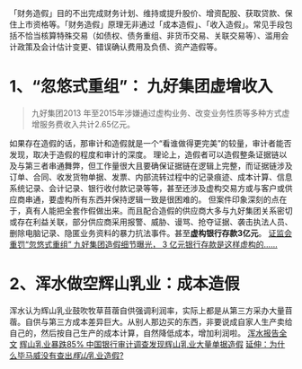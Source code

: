 「财务造假」目的不出完成财务计划、维持或提升股价、增资配股、获取贷款、保住上市资格等。「财务造假」原理无非通过「成本造假」、「收入造假」。常见手段包括不恰当核算特殊交易（如债权、债务重组、非货币交易、关联交易等）、滥用会计政策及会计估计变更、错误确认费用及负债、资产造假等。

# 1、“忽悠式重组”： 九好集团虚增收入
> 九好集团2013 年至2015年涉嫌通过虚构业务、改变业务性质等多种方式虚增服务费收入共计2.65亿元。

如果存在造假的话，那审计和造假就是一个“看谁做得更完美”的较量，审计者能否发现，取决于造假的程度和审计的深度。
理论上，造假者可以造假整条证据链以及与第三者串通舞弊，但工作量很大且要确保证据链在逻辑上完整，而证据链涉及订单、合同、收发货物单据、发票、内部流转过程中的记录痕迹、成本计算、信息系统记录、会计记录、银行收付款记录等等，甚至还涉及虚构交易方或与客户或供应商串通，要虚构所有东西并保持逻辑一致是很困难的。
但案件印象深刻的点在于，真有人能把全套作假做出来。而且配合造假的供应商大多与九好集团关系密切或存在利益关联，部分供应商采用报警、威胁、谩骂、抢夺证据、袭击执法人员、删除电脑记录、隐匿业务资料的暴力抗法事件。甚至**虚构银行存款3亿元**。
[证监会重罚“忽悠式重组” 九好集团造假细节曝光， 3 亿元银行存款是这样虚构的......](http://www.sohu.com/a/135743507_509898)

# 2、浑水做空辉山乳业：成本造假
浑水认为辉山乳业鼓吹牧草苜蓿自供强调利润率，实际上都是从第三方采办大量苜蓿。自供与第三方成本差异巨大。从别人那边买的东西，非要说成自家人生产卖给自己的，然后按自己生产的成本计算，自然降低成本，增加利润啦。
[浑水报告全文](http://www.mingrenw.cn/expert/gongchengshi/244727.html)
[辉山乳业暴跌85% 中国银行审计调查发现辉山乳业大量单据造假](http://oil.cngold.com.cn/20170324d1970n131688471.html)
[延伸：为什么毕马威没有查出*辉山*乳业造假?](http://www.baidu.com/link?url=-TbP83SHyVaYcvUlujKJ3ANLk5lt6BxTfA9fSPcs4Ltiwq9I66_flGIqq01pTgbCW03RJRgleuWGut16l6JoRC6rWKDpg66jX5yHegODgsG)

